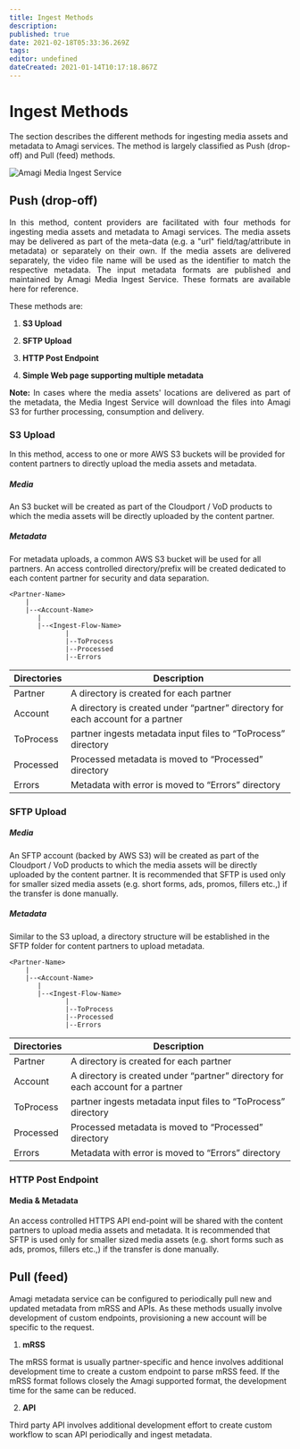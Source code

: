 ```yaml
---
title: Ingest Methods
description: 
published: true
date: 2021-02-18T05:33:36.269Z
tags: 
editor: undefined
dateCreated: 2021-01-14T10:17:18.867Z
---
```


# Ingest Methods

The section describes the different methods for ingesting media assets and metadata to Amagi services. The method is largely classified as Push (drop-off) and Pull (feed) methods.

![Amagi Media Ingest Service](https://vinod-amagi.github.io/amgdoc/metadata/metadata_ingest_svc.png)

## Push (drop-off)

<p align="justify">
In this method, content providers are facilitated with four methods for ingesting media assets and metadata to Amagi services. The media assets may be delivered as part of the meta-data (e.g. a "url" field/tag/attribute in metadata) or separately on their own. If the media assets are delivered separately, the video file name will be used as the identifier to match the respective metadata. The input metadata formats are published and maintained by Amagi Media Ingest Service. These formats are available here for reference.
</p>

These methods are:

1. **S3 Upload**

2. **SFTP Upload**

3. **HTTP Post Endpoint**

4. **Simple Web page supporting multiple metadata**

<p align="justify">
<strong>Note:</strong>
In cases where the media assets' locations are delivered as part of the metadata, the Media Ingest Service will download the files into Amagi S3 for further processing, consumption and delivery. 
</p>

### S3 Upload

In this method, access to one or more AWS S3 buckets will be provided for content partners to directly upload the media assets and metadata. 

##### Media

An S3 bucket will be created as part of the Cloudport / VoD products to which the media assets will be directly uploaded by the content partner.

##### Metadata

For metadata uploads, a common AWS S3 bucket will be used for all partners. An access controlled directory/prefix will be created dedicated to each content partner for security and data separation.

```
<Partner-Name>
    |
    |--<Account-Name>
       |
       |--<Ingest-Flow-Name>
              |
              |--ToProcess
              |--Processed
              |--Errors
```

 | Directories | Description |
 |-------------|-------------|
 |Partner | A directory is created for each partner|
 |Account| A directory is created under “partner” directory for each account for a partner|
 |ToProcess|partner ingests metadata input files to “ToProcess” directory|
 |Processed|Processed metadata is moved to “Processed” directory|
 |Errors|Metadata with error is moved to “Errors” directory|

### SFTP Upload

##### Media

An SFTP account (backed by AWS S3) will be created as part of the Cloudport / VoD products to which the media assets will be directly uploaded by the content partner. It is recommended that SFTP is used only for smaller sized media assets (e.g. short forms, ads, promos, fillers etc.,) if the transfer is done manually.

##### Metadata

Similar to the S3 upload, a directory structure will be established in the SFTP folder for content partners to upload metadata.

```
<Partner-Name>
    |
    |--<Account-Name>
       |
       |--<Ingest-Flow-Name>
              |
              |--ToProcess
              |--Processed
              |--Errors
```

 | Directories | Description |
 |-------------|-------------|
 |Partner |A directory is created for each partner|
 |Account|A directory is created under “partner” directory for each account for a partner|
 |ToProcess|partner ingests metadata input files to “ToProcess” directory|
 |Processed|Processed metadata is moved to “Processed” directory|
 |Errors|Metadata with error is moved to “Errors” directory|

### HTTP Post Endpoint

#### Media & Metadata
An access controlled HTTPS API end-point will be shared with the content partners to upload media assets and metadata. It is recommended that SFTP is used only for smaller sized media assets (e.g. short forms such as ads, promos, fillers etc.,) if the transfer is done manually.

## Pull (feed)
Amagi metadata service can be configured to periodically pull new and updated metadata from mRSS and APIs. As these methods usually involve development of custom endpoints, provisioning a new account will be specific to the request.

1. **mRSS**

The mRSS format is usually partner-specific and hence involves additional development time to create a custom endpoint to parse mRSS feed. If the mRSS format follows closely the Amagi supported format, the development time for the same can be reduced.

2. **API**

Third party API involves additional development effort to create custom workflow to scan API periodically and ingest metadata.